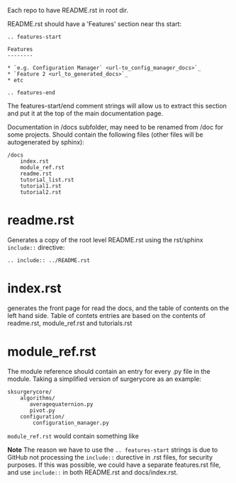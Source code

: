 Each repo to have README.rst in root dir.

README.rst should have a 'Features' section near ths start:

    .. features-start

    Features
    --------

    * `e.g. Configuration Manager` <url-to_config_manager_docs>`_
    * `Feature 2 <url_to_generated_docs>`_
    * etc

    .. features-end

The features-start/end comment strings will allow us to extract this section and put it at the top of the main documentation page.

Documentation in /docs subfolder, may need to be renamed from /doc for some projects. Should contain the following files (other files will be autogenerated by sphinx):

    /docs
        index.rst
        module_ref.rst
        readme.rst
        tutorial_list.rst
        tutorial1.rst
        tutorial2.rst

# readme.rst
Generates a copy of the root level README.rst using the rst/sphinx `include::` directive:

    .. include:: ../README.rst

# index.rst
generates the front page for read the docs, and the table of contents on the left hand side. Table of contets entries are based on the contents of readme.rst, module_ref.rst and tutorials.rst

# module_ref.rst
The module reference should contain an entry for every .py file in the module. Taking a simplified version of surgerycore as an example:

    sksurgerycore/
        algorithms/
           averagequaternion.py
           pivot.py
        configuration/
            configuration_manager.py

`module_ref.rst` would contain something like

**Note** The reason we have to use the `.. features-start` strings is due to GitHub not processing the `include::` durective in .rst files, for security purposes. If this was possible, we could have a separate features.rst file, and use `include::` in both README.rst and docs/index.rst.
    


